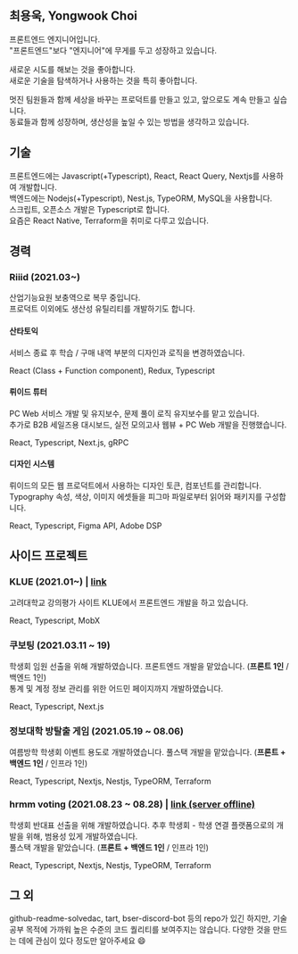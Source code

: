 ## 최용욱, Yongwook Choi

프론트엔드 엔지니어입니다.  
"프론트엔드"보다 "엔지니어"에 무게를 두고 성장하고 있습니다.

새로운 시도를 해보는 것을 좋아합니다.  
새로운 기술을 탐색하거나 사용하는 것을 특히 좋아합니다.

멋진 팀원들과 함께 세상을 바꾸는 프로덕트를 만들고 있고, 앞으로도 계속 만들고 싶습니다.  
동료들과 함께 성장하며, 생산성을 높일 수 있는 방법을 생각하고 있습니다.

## 기술

프론트엔드에는 Javascript(+Typescript), React, React Query, Nextjs를 사용하여 개발합니다.  
백엔드에는 Nodejs(+Typescript), Nest.js, TypeORM, MySQL을 사용합니다.  
스크립트, 오픈소스 개발은 Typescript로 합니다.  
요즘은 React Native, Terraform을 취미로 다루고 있습니다.

## 경력

### Riiid (2021.03~)

산업기능요원 보충역으로 복무 중입니다.  
프로덕트 이외에도 생산성 유틸리티를 개발하기도 합니다.

#### 산타토익

서비스 종료 후 학습 / 구매 내역 부분의 디자인과 로직을 변경하였습니다.

React (Class + Function component), Redux, Typescript

#### 뤼이드 튜터

PC Web 서비스 개발 및 유지보수, 문제 풀이 로직 유지보수를 맡고 있습니다.  
추가로 B2B 세일즈용 대시보드, 실전 모의고사 웹뷰 + PC Web 개발을 진행했습니다.

React, Typescript, Next.js, gRPC

#### 디자인 시스템

뤼이드의 모든 웹 프로덕트에서 사용하는 디자인 토큰, 컴포넌트를 관리합니다.  
Typography 속성, 색상, 이미지 에셋들을 피그마 파일로부터 읽어와 패키지를 구성합니다.

React, Typescript, Figma API, Adobe DSP

## 사이드 프로젝트

### KLUE (2021.01~) | [link](https://klue.kr)

고려대학교 강의평가 사이트 KLUE에서 프론트엔드 개발을 하고 있습니다.

React, Typescript, MobX

### 쿠보팅 (2021.03.11 ~ 19)

학생회 임원 선출을 위해 개발하였습니다. 프론트엔드 개발을 맡았습니다. (**프론트 1인** / 백엔드 1인)  
통계 및 계정 정보 관리를 위한 어드민 페이지까지 개발하였습니다.

React, Typescript, Next.js

### 정보대학 방탈출 게임 (2021.05.19 ~ 08.06)

여름방학 학생회 이벤트 용도로 개발하였습니다. 풀스택 개발을 맡았습니다. (**프론트 + 백엔드 1인** / 인프라 1인)

React, Typescript, Nextjs, Nestjs, TypeORM, Terraform

### hrmm voting (2021.08.23 ~ 08.28) | [link (server offline)](https://hrmm.xyz)

학생회 반대표 선출을 위해 개발하였습니다. 추후 학생회 - 학생 연결 플랫폼으로의 개발을 위해, 범용성 있게 개발하였습니다.  
풀스택 개발을 맡았습니다. (**프론트 + 백엔드 1인** / 인프라 1인)

React, Typescript, Nextjs, Nestjs, TypeORM, Terraform

## 그 외

github-readme-solvedac, tart, bser-discord-bot 등의 repo가 있긴 하지만, 기술 공부 목적에 가까워 높은 수준의 코드 퀄리티를 보여주지는 않습니다. 다양한 것을 만드는 데에 관심이 있다 정도만 알아주세요 :smile:
